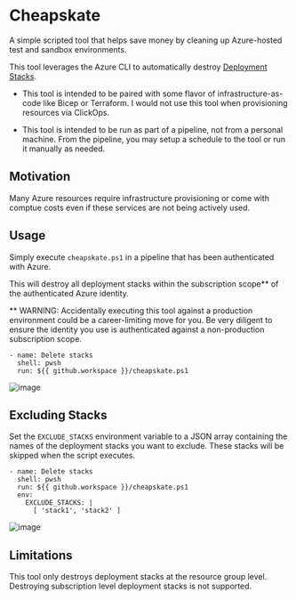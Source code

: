# Cheapskate

A simple scripted tool that helps save money by cleaning up Azure-hosted test and sandbox environments.

This tool leverages the Azure CLI to automatically destroy [Deployment Stacks](https://learn.microsoft.com/en-us/azure/azure-resource-manager/bicep/deployment-stacks?tabs=azure-powershell).

 - This tool is intended to be paired with some flavor of infrastructure-as-code like Bicep or Terraform. I would not use this tool when provisioning resources via ClickOps.

 - This tool is intended to be run as part of a pipeline, not from a personal machine. From the pipeline, you may setup a schedule to the tool or run it manually as needed.

## Motivation

Many Azure resources require infrastructure provisioning or come with comptue costs even if these services are not being actively used.

## Usage

Simply execute `cheapskate.ps1` in a pipeline that has been authenticated with Azure. 

This will destroy all deployment stacks within the subscription scope** of the authenticated Azure identity.

** WARNING: Accidentally executing this tool against a production environment could be a career-limiting move for you. Be very diligent to ensure the identity you use is authenticated against a non-production subscription scope.

```
- name: Delete stacks
  shell: pwsh
  run: ${{ github.workspace }}/cheapskate.ps1
```

![image](https://github.com/jamesSampica/cheapskate/assets/2416676/7639cf77-f124-4188-8ea8-d3a09b445554)


## Excluding Stacks

Set the `EXCLUDE_STACKS` environment variable to a JSON array containing the names of the deployment stacks you want to exclude. These stacks will be skipped when the script executes.

```
- name: Delete stacks
  shell: pwsh
  run: ${{ github.workspace }}/cheapskate.ps1
  env:
    EXCLUDE_STACKS: |
      [ 'stack1', 'stack2' ]
```

![image](https://github.com/jamesSampica/cheapskate/assets/2416676/2cd46f02-ab60-4125-893c-918a5fc1ef95)


## Limitations

This tool only destroys deployment stacks at the resource group level. Destroying subscription level deployment stacks is not supported.

